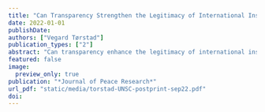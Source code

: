 ```yaml
---
title: "Can Transparency Strengthen the Legitimacy of International Institutions? Evidence from the UN Security Council"
date: 2022-01-01
publishDate: 
authors: ["Vegard Tørstad"]
publication_types: ["2"]
abstract: "Can transparency enhance the legitimacy of international institutions? As transparency has become a widely applied procedural standard in international politics, a range of institutions have implemented transparency reforms under the presumption that increased transparency can elicit support among relevant audiences. This paper evaluates whether increased transparency in the UN Security Council leads to enhanced legitimacy perceptions among UN member states. The paper first traces the history of Security Council reform since 1990 and draws on interviews with diplomats and observers to describe a transparency reform the Council enacted in 2006. Next, the paper uses longitudinal content analysis to empirically probe the legitimation effects of that transparency reform. The empirical analysis is based on an original dataset of 4303 legitimacy statements made by UN member states in annual UN General Assembly debates over the periods 1990-2006 and 2006-2018. The findings cast doubt over the potential of transparency reform to improve the Council’s legitimacy; and instead suggest that increasing the direct participation of the wider UN membership may be a more viable legitimation strategy. This article contributes to existing international legitimacy literature by providing empirical evidence on the relationship between transparency and legitimacy; and by demonstrating which institutional features that affect the perceived legitimacy of the Security Council."
featured: false
image:
  preview_only: true
publication: "*Journal of Peace Research*"
url_pdf: "static/media/torstad-UNSC-postprint-sep22.pdf"
doi: 
---
```


